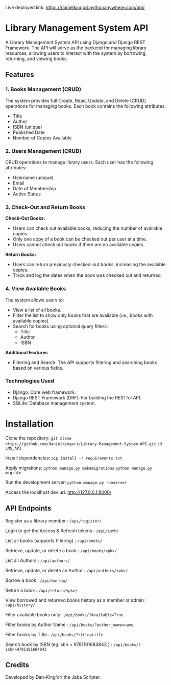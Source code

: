 Live deployed link: https://danielkingori.pythonanywhere.com/api/  


# Library Management System API


A Library Management System API using Django and Django REST Framework. The API will serve as the backend for managing library resources, allowing users to interact with the system by borrowing, returning, and viewing books. 

## Features 
### 1. Books Management (CRUD)
The system provides full Create, Read, Update, and Delete (CRUD) operations for managing books. Each book contains the following attributes:
- Title
- Author
- ISBN (unique)
- Published Date
- Number of Copies Available

### 2. Users Management (CRUD)
CRUD operations to manage library users. Each user has the following attributes:
- Username (unique)
- Email
- Date of Membership
- Active Status

### 3. Check-Out and Return Books
**Check-Out Books:**

- Users can check out available books, reducing the number of available copies.
- Only one copy of a book can be checked out per user at a time.
- Users cannot check out books if there are no available copies.

**Return Books:**

- Users can return previously checked-out books, increasing the available copies.
- Track and log the dates when the book was checked out and returned.

### 4. View Available Books
The system allows users to:
- View a list of all books.
- Filter the list to show only books that are available (i.e., books with available copies).
- Search for books using optional query filters:
    - Title
    - Author
    - ISBN

**Additional Features**
- Filtering and Search: The API supports filtering and searching books based on various fields.

### Technologies Used
- Django: Core web framework.
- Django REST Framework (DRF): For building the RESTful API.
- SQLite: Database management system.

# Installation
Clone the repository:
`git clone https://github.com/danielkingori/Library-Management-System-API.git`
`cd LMS_API`

Install dependencies:
`pip install -r requirements.txt`

Apply migrations:
`python manage.py makemigrations`
`python manage.py migrate`

Run the development server:
`python manage.py runserver`

Access the localhost dev url:
http://127.0.0.1:8000/


## API Endpoints

Register as a library member : `/api/register/`

Login to get the Access & Refresh tokens : `/api/auth/`

List all books (supports filtering) : `/api/books/`

Retrieve, update, or delete a book : `/api/books/<pk>/`

List all Authors : `/api/authors/`

Retrieve, update, or delete an Author : `/api/authors/<pk>/`

Borrow a book : `/api/borrow/`

Return a book : `/api/return/<pk>/`

View borrowed and returned books history as a member or admin : `/api/history/`

Filter available books only : `/api/books/?Available=True`

Filter books by Author Name : `/api/books/?author_name=name`

Filter books by Title : `/api/books/?title=title`

Search book by ISBN (eg isbn = 9781101684843 ) : `/api/books/?isbn=9781101684843`

## Credits
Developed by Dan-King'ori the Jaba Scripter.

